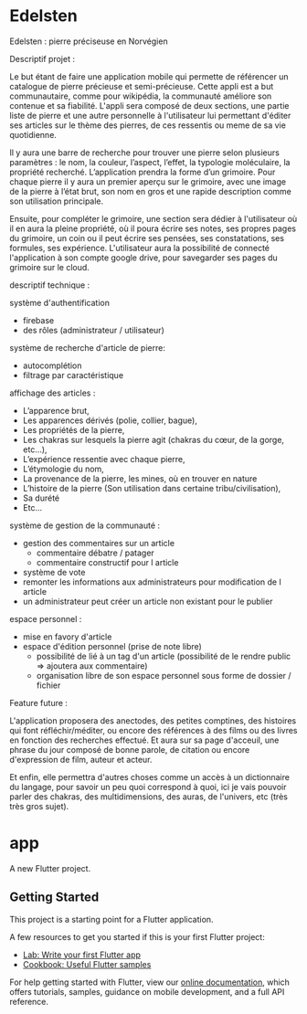 # Edelsten

Edelsten : pierre préciseuse en Norvégien

Descriptif projet :

Le but étant de faire une application mobile qui permette de référencer un catalogue de pierre précieuse et semi-précieuse.
Cette appli est a but communautaire, comme pour wikipédia, la communauté améliore son contenue et sa fiabilité.
L'appli sera composé de deux sections, une partie liste de pierre et une autre personnelle à l'utilisateur lui permettant d'éditer ses articles sur le thème des pierres, de ces ressentis ou meme de sa vie quotidienne.

Il y aura une barre de recherche pour trouver une pierre selon plusieurs paramètres : le nom, la couleur, l’aspect, l’effet, la typologie moléculaire, la propriété recherché. L’application prendra la forme d’un grimoire. Pour chaque pierre il y aura un premier aperçu sur le grimoire, avec une image de la pierre à l’état brut, son nom en gros et une rapide description comme son utilisation principale.

Ensuite, pour compléter le grimoire, une section sera dédier à l'utilisateur où il en aura la pleine propriété, où il poura écrire ses notes, ses propres pages du grimoire, un coin ou il peut écrire ses pensées, ses constatations, ses formules, ses expérience. L'utilisateur aura la possibilité de connecté l'application à son compte google drive, pour savegarder ses pages du grimoire sur le cloud.


descriptif technique :

système d'authentification 
- firebase
- des rôles (administrateur / utilisateur)

système de recherche d'article de pierre:
- autocomplétion
- filtrage par caractéristique

affichage des articles :
- L’apparence brut,
- Les apparences dérivés (polie, collier, bague),
- Les propriétés de la pierre,
- Les chakras sur lesquels la pierre agit (chakras du cœur, de la gorge, etc…),
- L’expérience ressentie avec chaque pierre,
- L’étymologie du nom,
- La provenance de la pierre, les mines, où en trouver en nature
- L’histoire de la pierre (Son utilisation dans certaine tribu/civilisation),
- Sa durété
- Etc...

système de gestion de la communauté :
- gestion des commentaires sur un article
  - commentaire débatre / patager
  - commentaire constructif pour l article
- système de vote
- remonter les informations aux administrateurs pour modification de l article
- un administrateur peut créer un article non existant pour le publier

espace personnel :
- mise en favory d'article
- espace d'édition personnel (prise de note libre)
  - possibilité de lié à un tag d'un article (possibilité de le rendre public => ajoutera aux commentaire)
  - organisation libre de son espace personnel sous forme de dossier / fichier
  

Feature future :

L'application proposera des anectodes, des petites comptines, des histoires qui font réfléchir/méditer, ou encore des références à des films ou des livres en fonction des recherches effectué. Et aura sur sa page d'acceuil, une phrase du jour composé de bonne parole, de citation ou encore d'expression de film, auteur et acteur.

Et enfin, elle permettra d'autres choses comme un accès à un dictionnaire du langage, pour savoir un peu quoi correspond à quoi, ici je vais pouvoir parler des chakras, des multidimensions, des auras, de l'univers, etc (très très gros sujet).


# app

A new Flutter project.

## Getting Started

This project is a starting point for a Flutter application.

A few resources to get you started if this is your first Flutter project:

- [Lab: Write your first Flutter app](https://flutter.dev/docs/get-started/codelab)
- [Cookbook: Useful Flutter samples](https://flutter.dev/docs/cookbook)

For help getting started with Flutter, view our
[online documentation](https://flutter.dev/docs), which offers tutorials,
samples, guidance on mobile development, and a full API reference.
